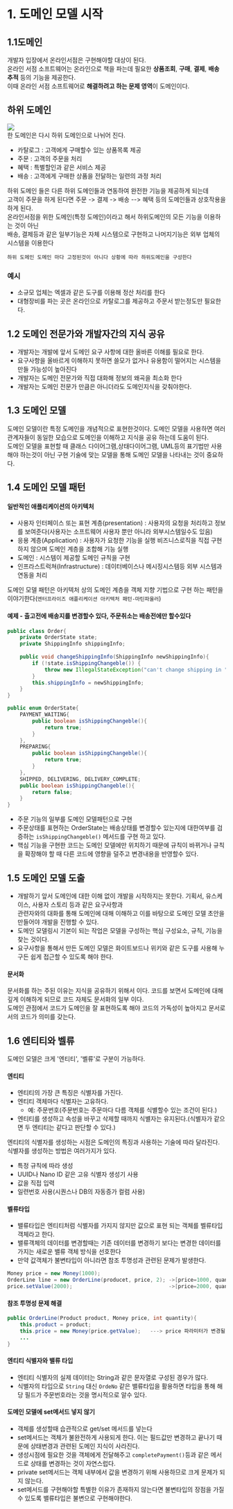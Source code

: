# 1. 도메인 모델 시작

## 1.1도메인
개발자 입장에서 온라인서점은 구현해야할 대상이 된다.  
온라인 서점 소프트웨어는 온라인으로 책을 파는데 필요한 **상품조회**, **구매**, **결제**, **배송 추적** 등의 기능을 제공한다.  
이때 온라인 서점 소프트웨어로 **해결하려고 하는 문제 영역**이 도메인이다.  

## 하위 도메인
![](../image/devksh930-도메인.png)  
한 도메인은 다시 하위 도메인으로 나뉘어 진다.
- 카탈로그 : 고객에게 구매할수 있는 상품목록 제공
- 주문 : 고객의 주문을 처리
- 혜택 : 특별할인과 같은 서비스 제공
- 배송 : 고객에게 구매한 상품을 전달하는 일련의 과정 처리

하위 도메인 들은 다른 하위 도메인들과 연동하여 완전한 기능을 제공하게 되는데    
고객이 주문을 하게 된다면 주문 -> 결제 -> 배송 --> 혜택 등의 도메인들과 상호작용을 하게 된다.  
온라인서점을 위한 도메인(특정 도메인)이라고 해서 하위도메인의 모든 기능을 이용하는 것이 아닌   
배송, 결제등과 같은 일부기능은 자체 시스템으로 구현하고 나머지기능은 외부 업체의 시스템을 이용한다  


```
하위 도메인 도메인 마다 고정된것이 아니다 상황에 따라 하위도메인을 구성한다
```
### 예시
- 소규모 업체는 엑셀과 같은 도구를 이용해 정산 처리를 한다
- 대형장비를 파는 곳은 온라인으로 카탈로그를 제공하고 주문서 받는정도만 필요한다.



## 1.2 도메인 전문가와 개발자간의 지식 공유
- 개발자는 개발에 앞서 도메인 요구 사항에 대한 올바른 이해를 필요로 한다.
- 요구사항을 올바르게 이해하지 못하면  쓸모가 없거나 유용함이 떨어지는 시스템을 만들 가능성이 높아진다
- 개발자는 도메인 전문가와 직접 대화해 정보의 왜곡을 최소화 한다
- 개발자는 도메인 전문가 만큼은 아니더라도 도메인지식을 갖춰야한다.

## 1.3 도메인 모델 
도메인 모델이란 특정 도메인을 개념적으로 표현한것이다. 도메인 모델을 사용하면 여러 관계자들이 동일한 모습으로 도메인을 이해하고 지식을 공유 하는데 도움이 된다.  
도메인 모델을 표현할 때 클래스 다이어그램,상태다이어그램, UML등의 표기법만 사용해야 하는것이 아닌 구현 기술에 맞는 모델을 통해 도메인 모델을 나타내는 것이 중요하다.

## 1.4 도메인 모델 패턴
#### 일반적인 애플리케이션의 아키텍처
- 사용자 인터페이스 또는 표현 계층(presentation) : 사용자의 요청을 처리하고 정보를 보여준다(사용자는 소프트웨어 사용자 뿐만 아니라 외부시스템일수도 있음)
- 응용 계층(Application) : 사용자가 요청한 기능을 실행 비즈니스로직을 직접 구현하지 않으며 도메인 계층을 조합해 기능 실행
- 도메인 : 시스템이 제공할 도메인 규칙을 구현
- 인프라스트럭쳐(Infrastructure) : 데이터베이스나 메시징시스템등 외부 시스템과 연동을 처리

도메인 모델 패턴은 아키텍처 상의 도메인 계층을 객체 지향 기법으로 구현 하는 패턴을 이야기한다(`엔터프라이즈 애플리케이션 아키텍처 패턴-마틴파울러`)

#### 예제 - 출고전에 배송지를 변경할수 있다, 주문취소는 배송전에만 할수있다
```java
public class Order{
    private OrderState state;
    private ShippingInfo shippingInfo;
    
    public void changeShippingInfo(ShippingInfo newShippingInfo){
        if (!state.isShippingChangeble()) {
            throw new IllegalStateException("can't change shipping in " + state);
        }
        this.shippingInfo = newShippingInfo;
    }
}

public enum OrderState{
    PAYMENT_WAITING{
        public boolean isShippingChangeble(){
            return true;
        }
    },
    PREPARING{
        public boolean isShippingChangeble(){
            return true;
        }
    },
    SHIPPED, DELIVERING, DELIVERY_COMPLETE;
    public boolean isShippingChangeble(){
        return false;
    }
}
```
- 주문 기능의 일부를 도메인 모델패턴으로 구현
- 주문상태를 표현하는 OrderState는 배송상태를 변경할수 있는지에 대한여부를 검증하는 `isShippingChangeble()` 메서드를 구현 하고 있다.
- 핵심 기능을 구현한 코드는 도메인 모델에만 위치하기 때문에 규칙이 바뀌거나 규칙을 확장해야 할 때 다른 코드에 영향을 덜주고 변경내용을 반영할수 있다.


## 1.5 도메인 모델 도출
- 개발하기 앞서 도메인에 대한 이해 없이 개발을 시작하지는 못한다. 기획서, 유스케이스, 사용자 스토리 등과 같은 요구사항과  
관련자와의 대화를 통해 도메인에 대해 이해하고 이를 바탕으로 도메인 모델 초안을 만들어야 개발을 진행할 수 있다.
- 도메인 모델링시 기본이 되는 작업은 모델을 구성하는 핵심 구성요소, 규칙, 기능을 찾는 것이다.
- 요구사항을 통해서 만든 도메인 모델은 화이트보드나 위키와 같은 도구를 사용해 누구든 쉽게 접근할 수 있도록 해야 한다.
#### 문서화
문서화를 하는 주된 이유는 지식을 공유하기 위해서 이다. 코드를 보면서 도메인에 대해 깊게 이해하게 되므로 코드 자체도 문서화의 일부 이다.  
도메인 관점에서 코드가 도메인을 잘 표현하도록 해야 코드의 가독성이 높아지고 문서로서의 코드가 의미를 갖는다.

## 1.6 엔티티와 벨류
도메인 모델은 크게 '엔티티', '벨류'로 구분이 가능하다.

#### 엔티티 
- 엔티티의 가장 큰 특징은 식별자를 가진다.
- 엔티티 객체마다 식별자는 고유하다.
  - 예: 주문번호(주문번호는 주문마다 다름 객체를 식별할수 있는 조건이 된다.)
- 엔티티를 생성하고 속성을 바꾸고 삭제할 때까지 식별자는 유지된다.(식별자가 같으면 두 엔티티는 같다고 판단할 수 있다.)

엔티티의 식별자를 생성하는 시점은 도메인의 특징과 사용하는 기술에 따라 달라진다.  
식별자를 생성하는 방법은 여러가지가 있다.
- 특정 규칙에 따라 생성
- UUID나 Nano ID 같은 고유 식별자 생성기 사용
- 값을 직접 입력
- 일련번호 사용(시퀀스나 DB의 자동증가 컬럼 사용)

#### 벨류타입
- 밸류타입은 엔티티처럼 식별자를 가지지 않지만 값으로 표현 되는 객체를 벨류타입 객체라고 한다.
- 밸류객체의 데이터를 변경할때는 기존 데이터를 변경하기 보다는 변경한 데이터를 가지는 새로운 밸류 객체 방식을 선호한다
- 만약 값객체가 불변타입이 아니라면 참조 투명성과 관련된 문제가 발생한다.
```java
Money price = new Money(1000);
OrderLine line = new OrderLine(producet, price, 2); ->[price=1000, quantity=2, amounts=2000]
price.setValue(2000);                               ->[price=2000, quantity=2, amounts=2000]
```
#### 참조 투명성 문제 해결
```java
public OrderLine(Product product, Money price, int quantity){
    this.product = product;
    this.price = new Money(price.getValue);   ---> price 파라미터가 변경될 때 발생하는 문제를 해결하기 위해 복사본생성
    ...
}
```

#### 엔티티 식별자와 밸류 타입
- 엔티티 식별자의 실제 데이터는 String과 같은 문자열로 구성된 경우가 많다.
- 식별자의 타입으로 `String` 대신 `OrdeNo` 같은 밸류타입을 활용하면 타입을 통해 해당 필드가 주문번호라는 것을 명시적으로 알수 있다.

#### 도메인 모델에 set메서드 넣지 않기
- 객체를 생성할때 습관적으로 get/set 메서드를 넣는다
- set메서드는 객체가 불완전하게 사용되게 한다. 이는 필드값만 변경하고 끝나기 때문에 상태변경과 관련된 도메인 지식이 사라진다.
- 생성시점에 필요한 것을 객체에게 전달해주고 `completePayment()`등과 같은 메서드로 상태를 변경하는 것이 자연스럽다.
- private set메서드는 객체 내부에서 값을 변경하기 위해 사용하므로 크게 문제가 되지 않는다.
- set메서드를 구현해야할 특별한 이유가 존재하지 않는다면 불변타입의 장점을 가질수 있도록 밸류타입은 불변으로 구현해야한다.